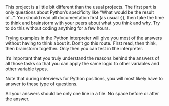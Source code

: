 This project is a little bit different than the usual projects. The first part is only questions about Python’s specificity like “What would be the result of…”. You should read all documentation first (as usual :)), then take the time to think and brainstorm with your peers about what you think and why. Try to do this without coding anything for a few hours.



Trying examples in the Python interpreter will give you most of the answers without having to think about it. Don’t go this route. First read, then think, then brainstorm together. Only then you can test in the interpreter.



It’s important that you truly understand the reasons behind the answers of all those tasks so that you can apply the same logic to other variables and other variable types.



Note that during interviews for Python positions, you will most likely have to answer to these type of questions.



All your answers should be only one line in a file. No space before or after the answer.
